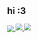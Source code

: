 <h2> hi :3 </h2>
<a href="https://github.com/geixco/geixco">
  <img align="center" src="https://github-readme-stats.vercel.app/api?username=geixco&theme=dark" />
</a>
<a href="https://github.com/geixco/geixco">
  <img align="top-right" src="https://github-readme-stats.vercel.app/api/top-langs/?username=geixco&layout=compact&theme=dark" />
</a>
<a href="https://github.com/geixco/geixco">
  <img align="bottom-right" src="https://github-readme-stats.vercel.app/api/pin/?username=geixco&repo=astolfo" />
</a>
